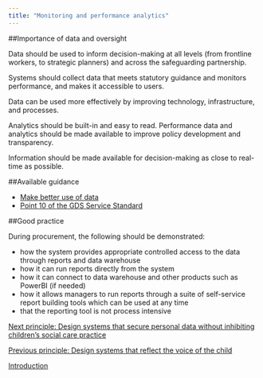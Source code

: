 ```yaml
---
title: "Monitoring and performance analytics"
---
```


##Importance of data and oversight

Data should be used to inform decision-making at all levels (from frontline workers, to strategic planners) and across the safeguarding partnership.

Systems should collect data that meets statutory guidance and monitors performance, and makes it accessible to users.

Data can be used more effectively by improving technology, infrastructure, and processes.

Analytics should be built-in and easy to read. Performance data and analytics should be made available to improve policy development and transparency.

Information should be made available for decision-making as close to real-time as possible. 

##Available guidance

* [Make better use of data](https://www.gov.uk/guidance/make-better-use-of-data)
* [Point 10 of the GDS Service Standard](https://www.gov.uk/service-manual/service-standard/point-10-define-success-publish-performance-data)

##Good practice

During procurement, the following should be demonstrated:

* how the system provides appropriate controlled access to the data through reports and data warehouse
* how it can run reports directly from the system
* how it can connect to data warehouse and other products such as PowerBI (if needed)
* how it allows managers to run reports through a suite of self-service report building tools which can be used at any time
* that the reporting tool is not process intensive

[Next principle: Design systems that secure personal data without inhibiting children’s social care practice](/principle-7)

[Previous principle: Design systems that reflect the voice of the child](/principle-5)

[Introduction](/index)
